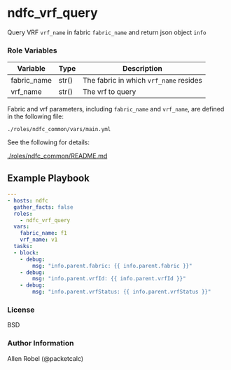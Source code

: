 # ndfc_vrf_query

Query VRF ``vrf_name`` in fabric ``fabric_name`` and return json object ``info``

### Role Variables

Variable        | Type  | Description
----------------|-------|----------------------------------------
fabric_name     | str() | The fabric in which ``vrf_name`` resides
vrf_name        | str() | The vrf to query

Fabric and vrf parameters, including ``fabric_name`` and ``vrf_name``, are defined in the following file:

``./roles/ndfc_common/vars/main.yml``

See the following for details:

[./roles/ndfc_common/README.md](https://github.com/allenrobel/ndfc-roles/tree/master/roles/ndfc_common/README.md)

## Example Playbook

```yaml
---
- hosts: ndfc
  gather_facts: false
  roles:
    - ndfc_vrf_query
  vars:
    fabric_name: f1
    vrf_name: v1
  tasks:
  - block:
    - debug:
        msg: "info.parent.fabric: {{ info.parent.fabric }}"
    - debug:
        msg: "info.parent.vrfId: {{ info.parent.vrfId }}"
    - debug:
        msg: "info.parent.vrfStatus: {{ info.parent.vrfStatus }}"
```

### License

BSD

### Author Information

Allen Robel (@packetcalc)
